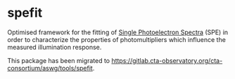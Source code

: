 # spefit 

Optimised framework for the fitting of [Single Photoelectron Spectra](https://github.com/watsonjj/spefit/wiki/Single-Photoelectron-spectra) (SPE) in order to characterize the properties of photomultipliers which influence the measured illumination response.

This package has been migrated to https://gitlab.cta-observatory.org/cta-consortium/aswg/tools/spefit.
